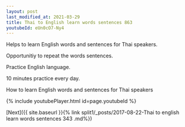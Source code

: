 ```yaml
---
layout: post
last_modified_at: 2021-03-29
title: Thai to English learn words sentences 863 
youtubeId: eUn0cO7-Ny4
---
```

 
 
Helps to learn English words and sentences for Thai speakers.

Opportunitiy to repeat the words sentences. 

Practice English language. 
 
10 minutes practice every day. 
 
How to learn English words and sentences for Thai speakers 
 
{% include youtubePlayer.html id=page.youtubeId %}
 
 
[Next]({{ site.baseurl }}{% link  split1/_posts/2017-08-22-Thai to english learn words sentences 343 .md%})
 
